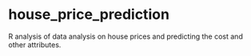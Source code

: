 # house_price_prediction
R analysis of data analysis on house prices and predicting the cost and other attributes.
